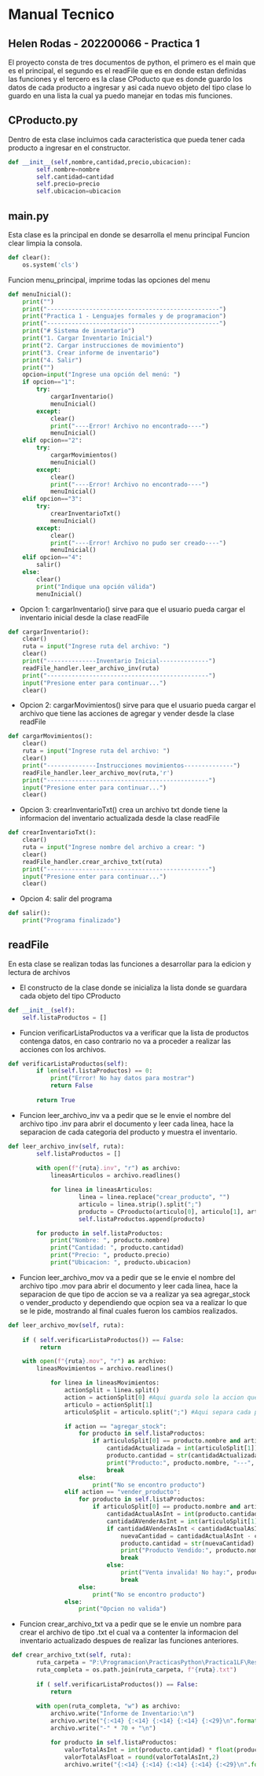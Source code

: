 # Manual Tecnico
## Helen Rodas - 202200066 - Practica 1

El proyecto consta de tres documentos de python, el primero es el main que es el principal, el segundo es el readFile que es en donde estan definidas las funciones y el tercero es la clase CPoducto que es donde guardo los datos de cada producto a ingresar y asi cada nuevo objeto del tipo clase lo guardo en una lista la cual ya puedo manejar en todas mis funciones.

## CProducto.py
Dentro de esta clase incluimos cada caracteristica que pueda tener cada producto a ingresar en el constructor.
```python
def __init__(self,nombre,cantidad,precio,ubicacion):
        self.nombre=nombre
        self.cantidad=cantidad
        self.precio=precio
        self.ubicacion=ubicacion

```
## main.py
Esta clase es la principal en donde se desarrolla el menu principal
Funcion clear limpia la consola.
```python
def clear():
    os.system('cls')
```
Funcion menu_principal, imprime todas las opciones del menu
```python
def menuInicial():
    print("")
    print("-------------------------------------------------")
    print("Practica 1 - Lenguajes formales y de programacion")
    print("-------------------------------------------------")
    print("# Sistema de inventario")
    print("1. Cargar Inventario Inicial")
    print("2. Cargar instrucciones de movimiento")
    print("3. Crear informe de inventario")
    print("4. Salir")
    print("")
    opcion=input("Ingrese una opción del menú: ")
    if opcion=="1":
        try:
            cargarInventario()
            menuInicial()
        except:
            clear()
            print("----Error! Archivo no encontrado----")
            menuInicial()
    elif opcion=="2":
        try:
            cargarMovimientos()
            menuInicial()
        except:
            clear()
            print("----Error! Archivo no encontrado----")
            menuInicial()
    elif opcion=="3":
        try:
            crearInventarioTxt()
            menuInicial()
        except:
            clear()
            print("----Error! Archivo no pudo ser creado----")
            menuInicial()
    elif opcion=="4":
        salir()
    else:
        clear()
        print("Indique una opción válida")
        menuInicial()
```
- Opcion 1: cargarInventario() sirve para que el usuario pueda cargar el inventario inicial desde la clase readFile
```python
def cargarInventario():
    clear()
    ruta = input("Ingrese ruta del archivo: ")
    clear()
    print("--------------Inventario Inicial--------------")
    readFile_handler.leer_archivo_inv(ruta)
    print("----------------------------------------------")
    input("Presione enter para continuar...")
    clear()
```

- Opcion 2: cargarMovimientos() sirve para que el usuario pueda cargar el archivo que tiene las acciones de agregar y vender desde la clase readFile
```python
def cargarMovimientos():
    clear()
    ruta = input("Ingrese ruta del archivo: ")
    clear()
    print("--------------Instrucciones movimientos--------------")
    readFile_handler.leer_archivo_mov(ruta,'r')
    print("----------------------------------------------")
    input("Presione enter para continuar...")
    clear()
```
- Opcion 3: crearInventarioTxt() crea un archivo txt donde tiene la informacion del inventario actualizada desde la clase readFile
```python
def crearInventarioTxt():
    clear()
    ruta = input("Ingrese nombre del archivo a crear: ")
    clear()
    readFile_handler.crear_archivo_txt(ruta)
    print("----------------------------------------------")
    input("Presione enter para continuar...")
    clear()
```
- Opcion 4: salir del programa
```python
def salir():
    print("Programa finalizado")
```

## readFile
En esta clase se realizan todas las funciones a desarrollar para la edicion y lectura de archivos

- El constructo de la clase donde se inicializa la lista donde se guardara cada objeto del tipo CProducto
```python
def __init__(self):
    self.listaProductos = []
```

- Funcion verificarListaProductos va a verificar que la lista de productos contenga datos, en caso contrario no va a proceder a realizar las acciones con los archivos. 
```python
def verificarListaProductos(self):
        if len(self.listaProductos) == 0:
            print("Error! No hay datos para mostrar")
            return False
        
        return True
```

- Funcion leer_archivo_inv va a pedir que se le envie el nombre del archivo tipo .inv para abrir el documento y leer cada linea, hace la separacion de cada categoria del producto y muestra el inventario.
```python
def leer_archivo_inv(self, ruta):
        self.listaProductos = []
        
        with open(f"{ruta}.inv", "r") as archivo:
            lineasArticulos = archivo.readlines()

            for linea in lineasArticulos:
                    linea = linea.replace("crear_producto", "")
                    articulo = linea.strip().split(";")
                    producto = CProoducto(articulo[0], articulo[1], articulo[2], articulo[3])
                    self.listaProductos.append(producto)

        for producto in self.listaProductos:
            print("Nombre: ", producto.nombre)
            print("Cantidad: ", producto.cantidad)
            print("Precio: ", producto.precio)
            print("Ubicacion: ", producto.ubicacion)
```

- Funcion leer_archivo_mov va a pedir que se le envie el nombre del archivo tipo .mov para abrir el documento y leer cada linea, hace la separacion de que tipo de accion se va a realizar ya sea agregar_stock o vender_producto y dependiendo que ocpion sea va a realizar lo que se le pide, mostrando al final cuales fueron los cambios realizados.
```python
def leer_archivo_mov(self, ruta):
        
    if ( self.verificarListaProductos()) == False:
         return

    with open(f"{ruta}.mov", "r") as archivo:
        lineasMovimientos = archivo.readlines()

            for linea in lineasMovimientos:
                actionSplit = linea.split()
                action = actionSplit[0] #Aqui guarda solo la accion que va a realizar
                articulo = actionSplit[1]
                articuloSplit = articulo.split(";") #Aqui separa cada punto y coma y guarda toda la informacion del producto en un array

                if action == "agregar_stock":
                    for producto in self.listaProductos:
                        if articuloSplit[0] == producto.nombre and articuloSplit[2] == producto.ubicacion:
                            cantidadActualizada = int(articuloSplit[1]) + int(producto.cantidad)
                            producto.cantidad = str(cantidadActualizada)
                            print("Producto:", producto.nombre, "---", "Nueva cantidad:", producto.cantidad)
                            break
                    else:
                        print("No se encontro producto")
                elif action == "vender_producto":
                    for producto in self.listaProductos:
                        if articuloSplit[0] == producto.nombre and articuloSplit[2] == producto.ubicacion:
                            cantidadActualAsInt = int(producto.cantidad)
                            cantidadAVenderAsInt = int(articuloSplit[1])
                            if cantidadAVenderAsInt < cantidadActualAsInt:
                                nuevaCantidad = cantidadActualAsInt - cantidadAVenderAsInt
                                producto.cantidad = str(nuevaCantidad)
                                print("Producto Vendido:", producto.nombre, "---", "Nueva cantidad en stock:", producto.cantidad)
                                break
                            else:
                                print("Venta invalida! No hay:", producto.nombre, "En stock")
                                break
                    else:
                        print("No se encontro producto")
                else:
                    print("Opcion no valida")
```
- Funcion crear_archivo_txt va a pedir que se le envie un nombre para crear el archivo de tipo .txt el cual va a contenter la informacion del inventario actualizado despues de realizar las funciones anteriores.
```python
 def crear_archivo_txt(self, ruta):
        ruta_carpeta = "P:\Programacion\PracticasPython\Practica1LF\Resultados"
        ruta_completa = os.path.join(ruta_carpeta, f"{ruta}.txt")
        
        if ( self.verificarListaProductos()) == False:
            return
        
        with open(ruta_completa, "w") as archivo:
            archivo.write("Informe de Inventario:\n")
            archivo.write("{:<14} {:<14} {:<14} {:<14} {:<29}\n".format("Producto", "Cantidad", "Precio", "Bodega","Valor total"))
            archivo.write("-" * 70 + "\n")

            for producto in self.listaProductos:
                valorTotalAsInt = int(producto.cantidad) * float(producto.precio)
                valorTotalAsFloat = round(valorTotalAsInt,2)
                archivo.write("{:<14} {:<14} {:<14} {:<14} {:<29}\n".format(str(producto.nombre), str(producto.cantidad), str(producto.precio), str(producto.ubicacion), str(valorTotalAsFloat)))
```